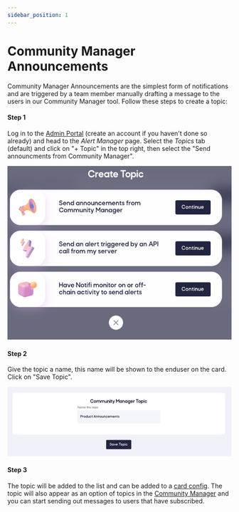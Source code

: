 ```yaml
---
sidebar_position: 1
---
```


# Community Manager Announcements

Community Manager Announcements are the simplest form of notifications and are triggered by a team member manually drafting a message to the users in our Community Manager tool. Follow these steps to create a topic: 

#### Step 1

Log in to the [Admin Portal](https://admin.notifi.network) (create an account if you haven't done so already) and head to the _Alert Manager_ page.
Select the _Topics_ tab (default) and click on "+ Topic" in the top right, then select the "Send announcments from Community Manager". 

![create announcement](/img/create-topics/1.png)


#### Step 2 

Give the topic a name, this name will be shown to the enduser on the card. Click on "Save Topic".

![name topic](/img/create-topics/2.png)

#### Step 3

The topic will be added to the list and can be added to a [card config](../alert-subscribe/react-card/create-card-id.md). The topic will also appear as an option of topics in the [Community Manager](../alert-trigger/admin-portal/) and you can start sending out messages to users that have subscribed.